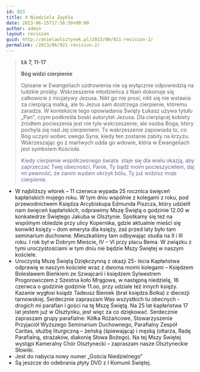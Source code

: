 ```yaml
---
id: 923
title: X Niedziela Zwykła
date: 2013-06-15T17:56:50+00:00
author: admin
layout: revision
guid: http://anielaolsztynek.pl/2013/06/921-revision-2/
permalink: /2013/06/921-revision-2/
---
```

> **Łk 7, 11-17**
> 
> **Bóg widzi cierpienie**
> 
> Opisane w Ewangeliach uzdrowienia nie są wyłącznie odpowiedzią na ludzkie prośby. Wskrzeszenie młodzieńca z Nain dokonuje się całkowicie z inicjatywy Jezusa. Nikt go nie prosi, nikt się nie wstawia za cierpiącą matką, ale to Jezus sam dostrzega cierpienie, któremu zaradza. W kontekście tego opowiadania Święty Łukasz używa tytułu &#8222;Pan&#8221;, czym podkreśla boski autorytet Jezusa. Dla cierpiącej kobiety źródłem pocieszenia jest nie tyle wskrzeszenie, ale osoba Boga, który pochyla się nad Jej cierpieniem. To wskrzeszenie zapowiada to, co Bóg uczyni wobec swego Syna, kiedy ten zostanie zabity na krzyżu. Wskrzeszając go z martwych odda go wdowie, która w Ewangeliach jest symbolem Kościoła.
> 
> <span style="color: #666699;">Kiedy cierpienie współczesnego świata  staje się dla wielu okazją, aby zaprzeczać Twej obecności, Panie, Ty bądź moim pocieszycielem, daj mi pewność, że zanim wydam okrzyk bólu, Ty już widzisz moje cierpienie.</span>

  * W najbliższy wtorek &#8211; 11 czerwca wypada 25 rocznica święceń kapłańskich mojego roku. W tym dniu wspólnie z kolegami z roku, pod przewodnictwem Księdza Arcybiskupa Edmunda Piszcza, który udzielił nam święceń kapłańskich, odprawimy Mszę Świętą o godzinie 12.00 w konkatedrze Świętego Jakuba w Olsztynie. Spotkamy się też na wspólnym obiedzie przy ulicy Kopernika, gdzie aktualnie mieści się konwikt księży &#8211; dom emeryta dla księży, zaś przed laty było tam seminarium duchowne. Mieszkaliśmy tam odbywając studia na II i III roku. I rok był w Dobrym Mieście, IV &#8211; VI przy placu Bema. W związku z tymi uroczystościami w tym dniu nie będzie Mszy Świętej w naszym kościele.
  * Uroczystą Mszę Świętą Dziękczynną z okazji 25- lecia Kapłaństwa odprawię w naszym kościele wraz z dwoma moimi kolegami &#8211; Księdzem Bolesławem Bieńkiem ze Szwajcarii i księdzem Sylwestrem Progorowiczem z Szestna koło Mrągowa, w następną niedzielę, 16 czerwca o godzinie godzinie 11.oo, przy udziale też innych księży. Kazanie wygłosi ksiądz Tadeusz Bieniek (brat księdza Bolka) z diecezji tarnowskiej. Serdecznie zapraszam Was wszystkich tu obecnych -drogich mi parafian i gości na tę Mszę Świętą. Na 25 lat kapłaństwa 17 lat jestem już w Olsztynku, jest więc za co dziękować. Serdecznie zapraszam grupy parafialne: Kółka Różańcowe, Stowarzyszenie Przyjaciół Wyższego Seminarium Duchownego, Parafialny Zespół Caritas, służbę liturgiczną &#8211; żeńską (śpiewającą) i męską (ołtarza, Radę Parafialną, strażaków, diakonię Słowa Bożego). Na tej Mszy Świętej wystąpi Kameralny Chór Olsztynecki &#8211; zapraszam nasze Olsztyneckie Słowiki.
  * Jest do nabycia nowy numer &#8222;Gościa Niedzielnego&#8221;
  * Są jeszcze do odebrania płyty DVD z I Komunii Świętej.